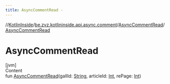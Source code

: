 ```yaml
---
title: AsyncCommentRead -
---
```

//[KotlinInside](../../index.md)/[be.zvz.kotlininside.api.async.comment](../index.md)/[AsyncCommentRead](index.md)/[AsyncCommentRead](-async-comment-read.md)



# AsyncCommentRead  
[jvm]  
Content  
fun [AsyncCommentRead](-async-comment-read.md)(gallId: [String](https://kotlinlang.org/api/latest/jvm/stdlib/kotlin/-string/index.html), articleId: [Int](https://kotlinlang.org/api/latest/jvm/stdlib/kotlin/-int/index.html), rePage: [Int](https://kotlinlang.org/api/latest/jvm/stdlib/kotlin/-int/index.html))  



